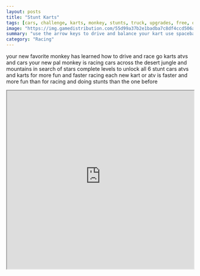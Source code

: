 ```yaml
---
layout: posts
title: "Stunt Karts"
tags: [cars, challenge, karts, monkey, stunts, truck, upgrades, free, online, games, oyna, game, free, games, play, play, games]
image: "https://img.gamedistribution.com/55d99a37b2e1badba7c8df4ccd506a88.jpg"
summary: "use the arrow keys to drive and balance your kart use spacebar to jump and while in the air press x to do a trick  free online games oyna game free games play play games"
category: "Racing"
---
```


your new favorite monkey has learned how to drive and race go karts atvs and cars your new pal monkey is racing cars across the desert jungle and mountains in search of stars complete levels to unlock all 6 stunt cars atvs and karts for more fun and faster racing each new kart or atv is faster and more fun than for racing and doing stunts than the one before

<iframe width="100%" height="480px;" src="https://flash.gamedistribution.com?game=55d99a37b2e1badba7c8df4ccd506a88"></iframe>